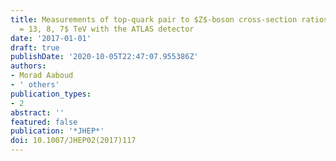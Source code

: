 ```yaml
---
title: Measurements of top-quark pair to $Z$-boson cross-section ratios at $sqrt s
  = 13, 8, 7$ TeV with the ATLAS detector
date: '2017-01-01'
draft: true
publishDate: '2020-10-05T22:47:07.955386Z'
authors:
- Morad Aaboud
- ' others'
publication_types:
- 2
abstract: ''
featured: false
publication: '*JHEP*'
doi: 10.1007/JHEP02(2017)117
---
```


